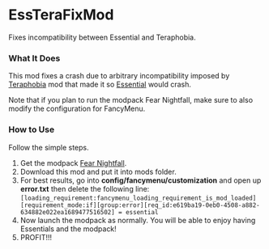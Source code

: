 # EssTeraFixMod
Fixes incompatibility between Essential and Teraphobia.


### What It Does

This mod fixes a crash due to arbitrary incompatibility imposed by [Teraphobia](https://www.curseforge.com/minecraft/mc-mods/teraphobia/) mod that made it so [Essential](https://www.curseforge.com/minecraft/mc-mods/essential-mod) would crash.

Note that if you plan to run the modpack Fear Nightfall, make sure to also modify the configuration for FancyMenu.

### How to Use

Follow the simple steps.

1. Get the modpack [Fear Nightfall](https://www.curseforge.com/minecraft/modpacks/fear-nightfall).
2. Download this mod and put it into mods folder.
3. For best results, go into **config/fancymenu/customization** and open up **error.txt** then delete the following line:
`[loading_requirement:fancymenu_loading_requirement_is_mod_loaded][requirement_mode:if][group:error][req_id:e619ba19-0eb0-4508-a882-634882e022ea1689477516502] = essential`
4. Now launch the modpack as normally. You will be able to enjoy having Essentials and the modpack!
5. PROFIT!!!
